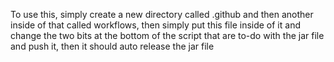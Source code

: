 To use this, simply create a new directory called .github and then another inside of that called workflows, then simply put this file inside of it and change the two bits at the bottom of the script that are to-do with the jar file and push it, then it should auto release the jar file
